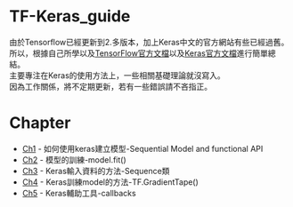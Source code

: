 # TF-Keras_guide  
由於Tensorflow已經更新到2.多版本，加上Keras中文的官方網站有些已經過舊。  
所以，根據自己所學以及[TensorFlow官方文檔](https://www.tensorflow.org/overview)以及[Keras官方文檔](https://keras.io/)進行簡單總結。  
主要專注在Keras的使用方法上，一些相關基礎理論就沒寫入。  
因為工作關係，將不定期更新，若有一些錯誤請不吝指正。  

# Chapter
* [Ch1](https://github.com/qwerasdf887/TF-Keras_guide/blob/master/keras_ch1.ipynb) - 如何使用keras建立模型-Sequential Model and functional API    
* [Ch2](https://github.com/qwerasdf887/TF-Keras_guide/blob/master/keras_ch2.ipynb) - 模型的訓練-model.fit()  
* [Ch3](https://github.com/qwerasdf887/TF-Keras_guide/blob/master/keras_ch3.ipynb) - Keras輸入資料的方法-Sequence類  
* [Ch4](https://github.com/qwerasdf887/TF-Keras_guide/blob/master/keras_ch4.ipynb) - Keras訓練model的方法-TF.GradientTape()  
* [Ch5](https://github.com/qwerasdf887/TF-Keras_guide/blob/master/keras_ch5.ipynb) - Keras輔助工具-callbacks
